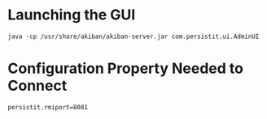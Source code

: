 # Launching the GUI

```console
java -cp /usr/share/akiban/akiban-server.jar com.persistit.ui.AdminUI
```

# Configuration Property Needed to Connect

```console
persistit.rmiport=8081
```